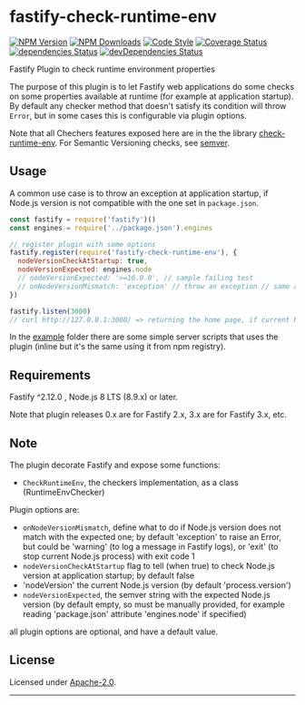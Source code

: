 # fastify-check-runtime-env

  [![NPM Version](https://img.shields.io/npm/v/fastify-check-runtime-env.svg?style=flat)](https://npmjs.org/package/fastify-check-runtime-env/)
  [![NPM Downloads](https://img.shields.io/npm/dm/fastify-check-runtime-env.svg?style=flat)](https://npmjs.org/package/fastify-check-runtime-env/)
  [![Code Style](https://img.shields.io/badge/code%20style-standard-brightgreen.svg?style=flat)](http://standardjs.com/)
  [![Coverage Status](https://coveralls.io/repos/github/smartiniOnGitHub/fastify-check-runtime-env/badge.svg?branch=master)](https://coveralls.io/github/smartiniOnGitHub/fastify-check-runtime-env/?branch=master)
  [![dependencies Status](https://david-dm.org/smartiniOnGitHub/fastify-check-runtime-env/status.svg)](https://david-dm.org/smartiniOnGitHub/fastify-check-runtime-env)
  [![devDependencies Status](https://david-dm.org/smartiniOnGitHub/fastify-check-runtime-env/dev-status.svg)](https://david-dm.org/smartiniOnGitHub/fastify-check-runtime-env?type=dev)

Fastify Plugin to check runtime environment properties


The purpose of this plugin is to let Fastify web applications do some checks 
on some properties available at runtime (for example at application startup).
By default any checker method that doesn't satisfy its condition 
will throw `Error`, but in some cases this is configurable via plugin options.

Note that all Chechers features exposed here are in the the library [check-runtime-env](https://npmjs.org/package/check-runtime-env/).
For Semantic Versioning checks, see [semver](https://npmjs.org/package/semver/).


## Usage

A common use case is to throw an exception at application startup, 
if Node.js version is not compatible with the one set in `package.json`.

```js
const fastify = require('fastify')()
const engines = require('../package.json').engines

// register plugin with some options
fastify.register(require('fastify-check-runtime-env'), {
  nodeVersionCheckAtStartup: true,
  nodeVersionExpected: engines.node
  // nodeVersionExpected: '>=16.0.0', // sample failing test
  // onNodeVersionMismatch: 'exception' // throw an exception // same as default
})

fastify.listen(3000)
// curl http://127.0.0.1:3000/ => returning the home page, if current Node.js versio in compatible with the expected one
```

In the [example](./example/) folder there are some simple server scripts 
that uses the plugin (inline but it's the same using it from npm registry).


## Requirements

Fastify ^2.12.0 , Node.js 8 LTS (8.9.x) or later.

Note that plugin releases 0.x are for Fastify 2.x, 3.x are for Fastify 3.x, etc.


## Note

The plugin decorate Fastify and expose some functions:
- `CheckRuntimeEnv`, the checkers implementation, as a class (RuntimeEnvChecker)

Plugin options are:
- `onNodeVersionMismatch`, define what to do if Node.js version 
  does not match with the expected one; by default 'exception' to raise an Error, 
  but could be 'warning' (to log a message in Fastify logs), 
  or 'exit' (to stop current Node.js process) with exit code 1
- `nodeVersionCheckAtStartup` flag to tell (when true) to check Node.js version 
  at application startup; by default false
- 'nodeVersion' the current Node.js version (by default 'process.version')
- `nodeVersionExpected`, the semver string with the expected Node.js version (by default empty, so must be manually provided, for example reading 'package.json' attribute 'engines.node' if specified)

all plugin options are optional, and have a default value.


## License

Licensed under [Apache-2.0](./LICENSE).

----
